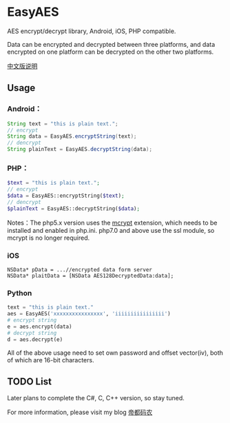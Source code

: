 # EasyAES
AES encrypt/decrypt library, Android, iOS, PHP compatible.

Data can be encrypted and decrypted between three platforms, and data encrypted on one platform can be decrypted on the other two platforms.

[中文版说明](./README_CN.md)

## Usage

### Android：
```Java
String text = "this is plain text.";
// encrypt
String data = EasyAES.encryptString(text);
// dencrypt
String plainText = EasyAES.decryptString(data);
```


### PHP：
```PHP
$text = "this is plain text.";
// encrypt
$data = EasyAES::encryptString($text);
// dencrypt
$plainText = EasyAES::decryptString($data);
```
Notes：The php5.x version uses the [mcrypt](https://www.php.net/manual/en/book.mcrypt.php) extension, which needs to be installed and enabled in php.ini. php7.0 and above use the ssl module, so mcrypt is no longer required.


### iOS
```Object-C
NSData* pData = ...//encrypted data form server
NSData* plaitData = [NSData AES128DecryptedData:data];
```


### Python
```Python
text = "this is plain text."
aes = EasyAES('xxxxxxxxxxxxxxxx', 'iiiiiiiiiiiiiiii')
# encrypt string
e = aes.encrypt(data)
# decrypt string
d = aes.decrypt(e)
```

All of the above usage need to set own password and offset vector(iv), both of which are 16-bit characters.

## TODO List

Later plans to complete the C#, C, C++ version, so stay tuned.

For more information, please visit my blog [帝都码农](http://diducoder.com)